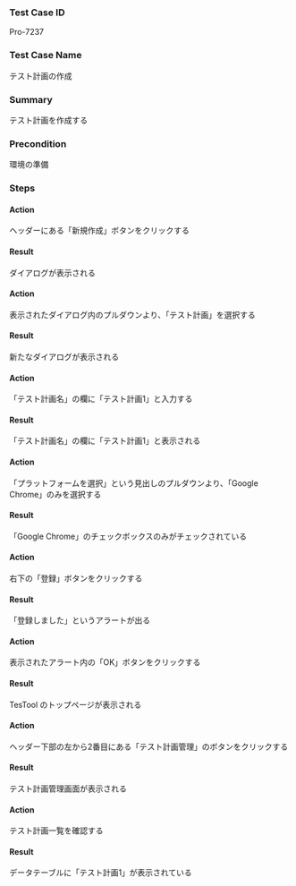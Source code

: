 ### Test Case ID
Pro-7237

### Test Case Name
テスト計画の作成

### Summary
テスト計画を作成する

### Precondition
環境の準備

### Steps

#### Action
ヘッダーにある「新規作成」ボタンをクリックする
#### Result
ダイアログが表示される

#### Action
表示されたダイアログ内のプルダウンより、「テスト計画」を選択する
#### Result
新たなダイアログが表示される

#### Action
「テスト計画名」の欄に「テスト計画1」と入力する
#### Result
「テスト計画名」の欄に「テスト計画1」と表示される

#### Action
「プラットフォームを選択」という見出しのプルダウンより、「Google Chrome」のみを選択する
#### Result
「Google Chrome」のチェックボックスのみがチェックされている

#### Action
右下の「登録」ボタンをクリックする
#### Result
「登録しました」というアラートが出る

#### Action
表示されたアラート内の「OK」ボタンをクリックする
#### Result
TesTool のトップページが表示される

#### Action
ヘッダー下部の左から2番目にある「テスト計画管理」のボタンをクリックする
#### Result
テスト計画管理画面が表示される

#### Action
テスト計画一覧を確認する
#### Result
データテーブルに「テスト計画1」が表示されている
